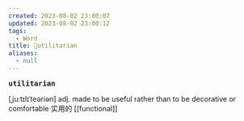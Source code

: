 ```yaml
---
created: 2023-08-02 23:00:07
updated: 2023-08-02 23:00:12
tags:
  - Word
title: 📖utilitarian
aliases:
  - null
---
```


<pre><strong>utilitarian</strong></pre>
[ˌju:tɪlɪˈteəriən]
adj. made to be useful rather than to be decorative or comfortable 实⽤的
[[functional]]
